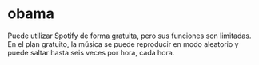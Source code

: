 # obama
 Puede utilizar Spotify de forma gratuita, pero sus funciones son limitadas. En el plan gratuito, la música se puede reproducir en modo aleatorio y puede saltar hasta seis veces por hora, cada hora. 
